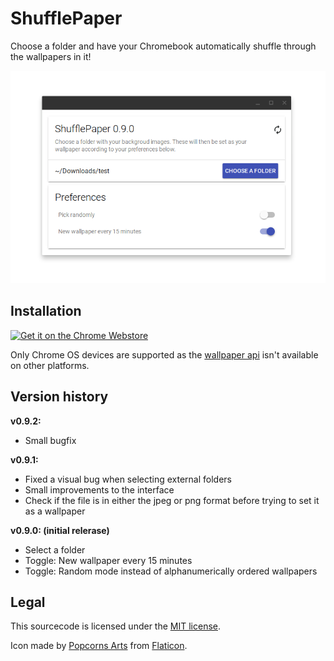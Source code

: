 # ShufflePaper
Choose a folder and have your Chromebook automatically shuffle through the wallpapers in it!

<img src="screenshots/screenshot.png"/>

## Installation
<a href='https://chrome.google.com/webstore/detail/threema-client-inofficial/ongeongbhbifocbiphanocddghiiljnj?utm_campaign=PartBadge'><img alt='Get it on the Chrome Webstore' src='https://developer.chrome.com/webstore/images/ChromeWebStore_BadgeWBorder_v2_206x58.png' height="58px"/></a>

Only Chrome OS devices are supported as the [wallpaper api](https://developer.chrome.com/apps/wallpaper) isn't available on other platforms.

## Version history

**v0.9.2:**

- Small bugfix

**v0.9.1:**

- Fixed a visual bug when selecting external folders
- Small improvements to the interface
- Check if the file is in either the jpeg or png format before trying to set it as a wallpaper

**v0.9.0: (initial relerase)**

- Select a folder
- Toggle: New wallpaper every 15 minutes
- Toggle: Random mode instead of alphanumerically ordered wallpapers

## Legal

This sourcecode is licensed under the [MIT license](LICENSE).

Icon made by [Popcorns Arts](http://www.flaticon.com/authors/popcorns-arts) from [Flaticon](www.flaticon.com).
